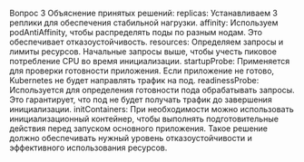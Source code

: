 Вопрос 3
Объяснение принятых решений:
replicas: Устанавливаем 3 реплики для обеспечения стабильной нагрузки.
affinity: Используем podAntiAffinity, чтобы распределять поды по разным нодам. Это обеспечивает отказоустойчивость.
resources: Определяем запросы и лимиты ресурсов. Начальные запросы выше, чтобы учесть пиковое потребление CPU во время инициализации.
startupProbe: Применяется для проверки готовности приложения. Если приложение не готово, Kubernetes не будет направлять трафик на под.
readinessProbe: Используется для определения готовности пода обрабатывать запросы. Это гарантирует, что под не будет получать трафик до завершения инициализации.
initContainers: При необходимости можно использовать инициализационный контейнер, чтобы выполнять подготовительные действия перед запуском основного приложения.
Такое решение должно обеспечивать нужный уровень отказоустойчивости и эффективного использования ресурсов.
